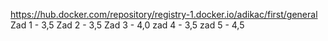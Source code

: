 https://hub.docker.com/repository/registry-1.docker.io/adikac/first/general
Zad 1 - 3,5
Zad 2 - 3,5
Zad 3 - 4,0
zad 4 - 3,5
zad 5 - 4,5